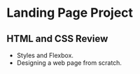 # Landing Page Project

## HTML and CSS Review

- Styles and Flexbox.
- Designing a web page from scratch.

